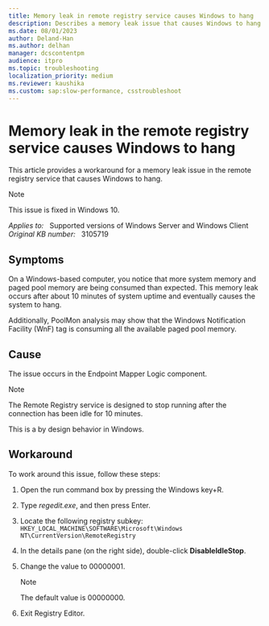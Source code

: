 ```yaml
---
title: Memory leak in remote registry service causes Windows to hang
description: Describes a memory leak issue that causes Windows to hang. This memory leak involves the WnF tag, which consumes all available paged pool memory. A workaround is provided.
ms.date: 08/01/2023
author: Deland-Han
ms.author: delhan
manager: dcscontentpm
audience: itpro
ms.topic: troubleshooting
localization_priority: medium
ms.reviewer: kaushika
ms.custom: sap:slow-performance, csstroubleshoot
---
```

# Memory leak in the remote registry service causes Windows to hang

This article provides a workaround for a memory leak issue in the remote registry service that causes Windows to hang.

> [!NOTE]
> This issue is fixed in Windows 10.

_Applies to:_ &nbsp; Supported versions of Windows Server and Windows Client  
_Original KB number:_ &nbsp; 3105719

## Symptoms

On a Windows-based computer, you notice that more system memory and paged pool memory are being consumed than expected. This memory leak occurs after about 10 minutes of system uptime and eventually causes the system to hang.

Additionally, PoolMon analysis may show that the Windows Notification Facility (WnF) tag is consuming all the available paged pool memory.

## Cause

The issue occurs in the Endpoint Mapper Logic component. 

> [!NOTE]
> The Remote Registry service is designed to stop running after the connection has been idle for 10 minutes.
> 
> This is a by design behavior in Windows.

## Workaround

To work around this issue, follow these steps:

1. Open the run command box by pressing the Windows key+R.
2. Type *regedit.exe*, and then press Enter.
3. Locate the following registry subkey:  
   `HKEY_LOCAL_MACHINE\SOFTWARE\Microsoft\Windows NT\CurrentVersion\RemoteRegistry`

4. In the details pane (on the right side), double-click **DisableIdleStop**.
5. Change the value to 00000001.

   > [!NOTE]
   > The default value is 00000000.

6. Exit Registry Editor.
